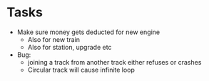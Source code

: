 # Tasks
- Make sure money gets deducted for new engine
  - Also for new train
  - Also for station, upgrade etc
- Bug:
  - joining a track from another track either refuses or crashes
  - Circular track will cause infinite loop
